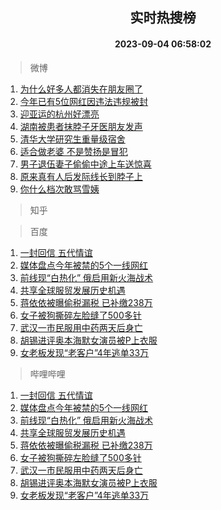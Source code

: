 <div align="center"><h2>实时热搜榜</h2><h4>2023-09-04 06:58:02</h4></div>

> 微博  

1. [为什么好多人都消失在朋友圈了](https://s.weibo.com/weibo?q=%23%E4%B8%BA%E4%BB%80%E4%B9%88%E5%A5%BD%E5%A4%9A%E4%BA%BA%E9%83%BD%E6%B6%88%E5%A4%B1%E5%9C%A8%E6%9C%8B%E5%8F%8B%E5%9C%88%E4%BA%86%23&t=31&band_rank=1&Refer=top)<br />
2. [今年已有5位网红因违法违规被封](https://s.weibo.com/weibo?q=%23%E4%BB%8A%E5%B9%B4%E5%B7%B2%E6%9C%895%E4%BD%8D%E7%BD%91%E7%BA%A2%E5%9B%A0%E8%BF%9D%E6%B3%95%E8%BF%9D%E8%A7%84%E8%A2%AB%E5%B0%81%23&t=31&band_rank=2&Refer=top)<br />
3. [迎亚运的杭州好漂亮](https://s.weibo.com/weibo?q=%23%E8%BF%8E%E4%BA%9A%E8%BF%90%E7%9A%84%E6%9D%AD%E5%B7%9E%E5%A5%BD%E6%BC%82%E4%BA%AE%23&t=31&band_rank=3&Refer=top)<br />
4. [湖南被患者抹脖子牙医朋友发声](https://s.weibo.com/weibo?q=%23%E6%B9%96%E5%8D%97%E8%A2%AB%E6%82%A3%E8%80%85%E6%8A%B9%E8%84%96%E5%AD%90%E7%89%99%E5%8C%BB%E6%9C%8B%E5%8F%8B%E5%8F%91%E5%A3%B0%23&t=31&band_rank=4&Refer=top)<br />
5. [清华大学研究生重量级宿舍](https://s.weibo.com/weibo?q=%E6%B8%85%E5%8D%8E%E5%A4%A7%E5%AD%A6%E7%A0%94%E7%A9%B6%E7%94%9F%E9%87%8D%E9%87%8F%E7%BA%A7%E5%AE%BF%E8%88%8D&t=31&band_rank=5&Refer=top)<br />
6. [适合做老婆 不是赞扬是冒犯](https://s.weibo.com/weibo?q=%E9%80%82%E5%90%88%E5%81%9A%E8%80%81%E5%A9%86%20%E4%B8%8D%E6%98%AF%E8%B5%9E%E6%89%AC%E6%98%AF%E5%86%92%E7%8A%AF&t=31&band_rank=6&Refer=top)<br />
7. [男子退伍妻子偷偷中途上车送惊喜](https://s.weibo.com/weibo?q=%23%E7%94%B7%E5%AD%90%E9%80%80%E4%BC%8D%E5%A6%BB%E5%AD%90%E5%81%B7%E5%81%B7%E4%B8%AD%E9%80%94%E4%B8%8A%E8%BD%A6%E9%80%81%E6%83%8A%E5%96%9C%23&t=31&band_rank=7&Refer=top)<br />
8. [原来真有人后发际线长到脖子上](https://s.weibo.com/weibo?q=%E5%8E%9F%E6%9D%A5%E7%9C%9F%E6%9C%89%E4%BA%BA%E5%90%8E%E5%8F%91%E9%99%85%E7%BA%BF%E9%95%BF%E5%88%B0%E8%84%96%E5%AD%90%E4%B8%8A&t=31&band_rank=8&Refer=top)<br />
9. [你什么档次敢骂雪姨](https://s.weibo.com/weibo?q=%23%E4%BD%A0%E4%BB%80%E4%B9%88%E6%A1%A3%E6%AC%A1%E6%95%A2%E9%AA%82%E9%9B%AA%E5%A7%A8%23&t=31&band_rank=9&Refer=top)<br />

> 知乎  


> 百度  

1. [一封回信 五代情谊](https://www.baidu.com/s?wd=%E4%B8%80%E5%B0%81%E5%9B%9E%E4%BF%A1+%E4%BA%94%E4%BB%A3%E6%83%85%E8%B0%8A&sa=fyb_news&rsv_dl=fyb_news)<br />
2. [媒体盘点今年被禁的5个一线网红](https://www.baidu.com/s?wd=%E5%AA%92%E4%BD%93%E7%9B%98%E7%82%B9%E4%BB%8A%E5%B9%B4%E8%A2%AB%E7%A6%81%E7%9A%845%E4%B8%AA%E4%B8%80%E7%BA%BF%E7%BD%91%E7%BA%A2&sa=fyb_news&rsv_dl=fyb_news)<br />
3. [前线现“白热化” 俄启用新火海战术](https://www.baidu.com/s?wd=%E5%89%8D%E7%BA%BF%E7%8E%B0%E2%80%9C%E7%99%BD%E7%83%AD%E5%8C%96%E2%80%9D+%E4%BF%84%E5%90%AF%E7%94%A8%E6%96%B0%E7%81%AB%E6%B5%B7%E6%88%98%E6%9C%AF&sa=fyb_news&rsv_dl=fyb_news)<br />
4. [共享全球服贸发展历史机遇](https://www.baidu.com/s?wd=%E5%85%B1%E4%BA%AB%E5%85%A8%E7%90%83%E6%9C%8D%E8%B4%B8%E5%8F%91%E5%B1%95%E5%8E%86%E5%8F%B2%E6%9C%BA%E9%81%87&sa=fyb_news&rsv_dl=fyb_news)<br />
5. [蒋依依被曝偷税漏税 已补缴238万](https://www.baidu.com/s?wd=%E8%92%8B%E4%BE%9D%E4%BE%9D%E8%A2%AB%E6%9B%9D%E5%81%B7%E7%A8%8E%E6%BC%8F%E7%A8%8E+%E5%B7%B2%E8%A1%A5%E7%BC%B4238%E4%B8%87&sa=fyb_news&rsv_dl=fyb_news)<br />
6. [女子被狗撕碎左脸缝了500多针](https://www.baidu.com/s?wd=%E5%A5%B3%E5%AD%90%E8%A2%AB%E7%8B%97%E6%92%95%E7%A2%8E%E5%B7%A6%E8%84%B8%E7%BC%9D%E4%BA%86500%E5%A4%9A%E9%92%88&sa=fyb_news&rsv_dl=fyb_news)<br />
7. [武汉一市民服用中药两天后身亡](https://www.baidu.com/s?wd=%E6%AD%A6%E6%B1%89%E4%B8%80%E5%B8%82%E6%B0%91%E6%9C%8D%E7%94%A8%E4%B8%AD%E8%8D%AF%E4%B8%A4%E5%A4%A9%E5%90%8E%E8%BA%AB%E4%BA%A1&sa=fyb_news&rsv_dl=fyb_news)<br />
8. [胡锡进评奥本海默女演员被P上衣服](https://www.baidu.com/s?wd=%E8%83%A1%E9%94%A1%E8%BF%9B%E8%AF%84%E5%A5%A5%E6%9C%AC%E6%B5%B7%E9%BB%98%E5%A5%B3%E6%BC%94%E5%91%98%E8%A2%ABP%E4%B8%8A%E8%A1%A3%E6%9C%8D&sa=fyb_news&rsv_dl=fyb_news)<br />
9. [女老板发现“老客户”4年逃单33万](https://www.baidu.com/s?wd=%E5%A5%B3%E8%80%81%E6%9D%BF%E5%8F%91%E7%8E%B0%E2%80%9C%E8%80%81%E5%AE%A2%E6%88%B7%E2%80%9D4%E5%B9%B4%E9%80%83%E5%8D%9533%E4%B8%87&sa=fyb_news&rsv_dl=fyb_news)<br />

> 哔哩哔哩  

1. [一封回信 五代情谊](https://www.baidu.com/s?wd=%E4%B8%80%E5%B0%81%E5%9B%9E%E4%BF%A1+%E4%BA%94%E4%BB%A3%E6%83%85%E8%B0%8A&sa=fyb_news&rsv_dl=fyb_news)<br />
2. [媒体盘点今年被禁的5个一线网红](https://www.baidu.com/s?wd=%E5%AA%92%E4%BD%93%E7%9B%98%E7%82%B9%E4%BB%8A%E5%B9%B4%E8%A2%AB%E7%A6%81%E7%9A%845%E4%B8%AA%E4%B8%80%E7%BA%BF%E7%BD%91%E7%BA%A2&sa=fyb_news&rsv_dl=fyb_news)<br />
3. [前线现“白热化” 俄启用新火海战术](https://www.baidu.com/s?wd=%E5%89%8D%E7%BA%BF%E7%8E%B0%E2%80%9C%E7%99%BD%E7%83%AD%E5%8C%96%E2%80%9D+%E4%BF%84%E5%90%AF%E7%94%A8%E6%96%B0%E7%81%AB%E6%B5%B7%E6%88%98%E6%9C%AF&sa=fyb_news&rsv_dl=fyb_news)<br />
4. [共享全球服贸发展历史机遇](https://www.baidu.com/s?wd=%E5%85%B1%E4%BA%AB%E5%85%A8%E7%90%83%E6%9C%8D%E8%B4%B8%E5%8F%91%E5%B1%95%E5%8E%86%E5%8F%B2%E6%9C%BA%E9%81%87&sa=fyb_news&rsv_dl=fyb_news)<br />
5. [蒋依依被曝偷税漏税 已补缴238万](https://www.baidu.com/s?wd=%E8%92%8B%E4%BE%9D%E4%BE%9D%E8%A2%AB%E6%9B%9D%E5%81%B7%E7%A8%8E%E6%BC%8F%E7%A8%8E+%E5%B7%B2%E8%A1%A5%E7%BC%B4238%E4%B8%87&sa=fyb_news&rsv_dl=fyb_news)<br />
6. [女子被狗撕碎左脸缝了500多针](https://www.baidu.com/s?wd=%E5%A5%B3%E5%AD%90%E8%A2%AB%E7%8B%97%E6%92%95%E7%A2%8E%E5%B7%A6%E8%84%B8%E7%BC%9D%E4%BA%86500%E5%A4%9A%E9%92%88&sa=fyb_news&rsv_dl=fyb_news)<br />
7. [武汉一市民服用中药两天后身亡](https://www.baidu.com/s?wd=%E6%AD%A6%E6%B1%89%E4%B8%80%E5%B8%82%E6%B0%91%E6%9C%8D%E7%94%A8%E4%B8%AD%E8%8D%AF%E4%B8%A4%E5%A4%A9%E5%90%8E%E8%BA%AB%E4%BA%A1&sa=fyb_news&rsv_dl=fyb_news)<br />
8. [胡锡进评奥本海默女演员被P上衣服](https://www.baidu.com/s?wd=%E8%83%A1%E9%94%A1%E8%BF%9B%E8%AF%84%E5%A5%A5%E6%9C%AC%E6%B5%B7%E9%BB%98%E5%A5%B3%E6%BC%94%E5%91%98%E8%A2%ABP%E4%B8%8A%E8%A1%A3%E6%9C%8D&sa=fyb_news&rsv_dl=fyb_news)<br />
9. [女老板发现“老客户”4年逃单33万](https://www.baidu.com/s?wd=%E5%A5%B3%E8%80%81%E6%9D%BF%E5%8F%91%E7%8E%B0%E2%80%9C%E8%80%81%E5%AE%A2%E6%88%B7%E2%80%9D4%E5%B9%B4%E9%80%83%E5%8D%9533%E4%B8%87&sa=fyb_news&rsv_dl=fyb_news)<br />
